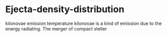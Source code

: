 # Ejecta-density-distribution
kilonovae emission temperature
kilonovae is a kind of emission due to the energy radiating.
The merger of compact steller 
